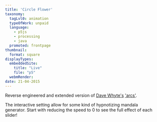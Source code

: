 ```yaml
---
title: 'Circle Flower'
taxonomy:
  tagLvl0: animation
  typeOfWork: unpaid
  language:
    - p5js
    - processing
    - java
  promoted: frontpage
thumbnail:
  format: square
displayTypes:
  embeddedSite:
    title: "Live"
    file: "p5"
  webmRender:
date: 21-04-2015
---
```

Reverse engineered and extended version of [Dave Whyte's](https://beesandbombs.tumblr.com/) ['arcs'](https://beesandbombs.tumblr.com/post/92088475844/arcs).

The interactive setting allow for some kind of hypnotizing mandala generator. Start with reducing the speed to 0 to see the full effect of each slider! 